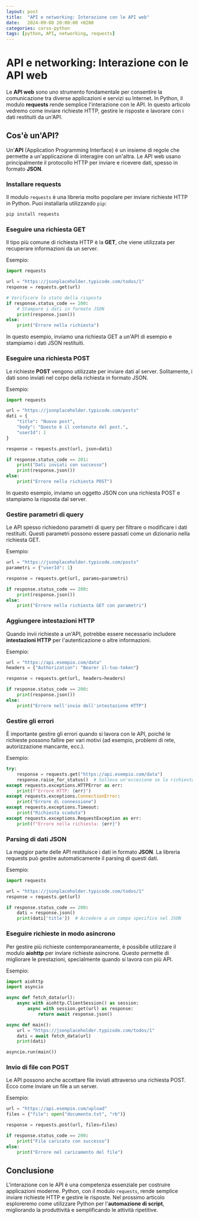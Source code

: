 ```yaml
---
layout: post
title:  "API e networking: Interazione con le API web"
date:   2024-09-08 20:00:00 +0200
categories: corso-python
tags: [python, API, networking, requests]
---
```


# API e networking: Interazione con le API web

Le **API web** sono uno strumento fondamentale per consentire la comunicazione tra diverse applicazioni e servizi su Internet. In Python, il modulo **requests** rende semplice l'interazione con le API. In questo articolo vedremo come inviare richieste HTTP, gestire le risposte e lavorare con i dati restituiti da un'API.

## Cos'è un'API?

Un'**API** (Application Programming Interface) è un insieme di regole che permette a un'applicazione di interagire con un'altra. Le API web usano principalmente il protocollo HTTP per inviare e ricevere dati, spesso in formato **JSON**.

### Installare requests

Il modulo `requests` è una libreria molto popolare per inviare richieste HTTP in Python. Puoi installarla utilizzando `pip`:

```bash
pip install requests
```

### Eseguire una richiesta GET

Il tipo più comune di richiesta HTTP è la **GET**, che viene utilizzata per recuperare informazioni da un server.

Esempio:
```python
import requests

url = "https://jsonplaceholder.typicode.com/todos/1"
response = requests.get(url)

# Verificare lo stato della risposta
if response.status_code == 200:
    # Stampare i dati in formato JSON
    print(response.json())
else:
    print("Errore nella richiesta")
```

In questo esempio, inviamo una richiesta GET a un'API di esempio e stampiamo i dati JSON restituiti.

### Eseguire una richiesta POST

Le richieste **POST** vengono utilizzate per inviare dati al server. Solitamente, i dati sono inviati nel corpo della richiesta in formato JSON.

Esempio:
```python
import requests

url = "https://jsonplaceholder.typicode.com/posts"
dati = {
    "title": "Nuovo post",
    "body": "Questo è il contenuto del post.",
    "userId": 1
}

response = requests.post(url, json=dati)

if response.status_code == 201:
    print("Dati inviati con successo")
    print(response.json())
else:
    print("Errore nella richiesta POST")
```

In questo esempio, inviamo un oggetto JSON con una richiesta POST e stampiamo la risposta dal server.

### Gestire parametri di query

Le API spesso richiedono parametri di query per filtrare o modificare i dati restituiti. Questi parametri possono essere passati come un dizionario nella richiesta GET.

Esempio:
```python
url = "https://jsonplaceholder.typicode.com/posts"
parametri = {"userId": 1}

response = requests.get(url, params=parametri)

if response.status_code == 200:
    print(response.json())
else:
    print("Errore nella richiesta GET con parametri")
```

### Aggiungere intestazioni HTTP

Quando invii richieste a un'API, potrebbe essere necessario includere **intestazioni HTTP** per l'autenticazione o altre informazioni.

Esempio:
```python
url = "https://api.esempio.com/data"
headers = {"Authorization": "Bearer il-tuo-token"}

response = requests.get(url, headers=headers)

if response.status_code == 200:
    print(response.json())
else:
    print("Errore nell'invio dell'intestazione HTTP")
```

### Gestire gli errori

È importante gestire gli errori quando si lavora con le API, poiché le richieste possono fallire per vari motivi (ad esempio, problemi di rete, autorizzazione mancante, ecc.).

Esempio:
```python
try:
    response = requests.get("https://api.esempio.com/data")
    response.raise_for_status()  # Solleva un'eccezione se la richiesta fallisce
except requests.exceptions.HTTPError as err:
    print(f"Errore HTTP: {err}")
except requests.exceptions.ConnectionError:
    print("Errore di connessione")
except requests.exceptions.Timeout:
    print("Richiesta scaduta")
except requests.exceptions.RequestException as err:
    print(f"Errore nella richiesta: {err}")
```

### Parsing di dati JSON

La maggior parte delle API restituisce i dati in formato **JSON**. La libreria requests può gestire automaticamente il parsing di questi dati.

Esempio:
```python
import requests

url = "https://jsonplaceholder.typicode.com/todos/1"
response = requests.get(url)

if response.status_code == 200:
    dati = response.json()
    print(dati['title'])  # Accedere a un campo specifico nel JSON
```

### Eseguire richieste in modo asincrono

Per gestire più richieste contemporaneamente, è possibile utilizzare il modulo **aiohttp** per inviare richieste asincrone. Questo permette di migliorare le prestazioni, specialmente quando si lavora con più API.

Esempio:
```python
import aiohttp
import asyncio

async def fetch_data(url):
    async with aiohttp.ClientSession() as session:
        async with session.get(url) as response:
            return await response.json()

async def main():
    url = "https://jsonplaceholder.typicode.com/todos/1"
    dati = await fetch_data(url)
    print(dati)

asyncio.run(main())
```

### Invio di file con POST

Le API possono anche accettare file inviati attraverso una richiesta POST. Ecco come inviare un file a un server.

Esempio:
```python
url = "https://api.esempio.com/upload"
files = {"file": open("documento.txt", "rb")}

response = requests.post(url, files=files)

if response.status_code == 200:
    print("File caricato con successo")
else:
    print("Errore nel caricamento del file")
```

## Conclusione

L'interazione con le API è una competenza essenziale per costruire applicazioni moderne. Python, con il modulo `requests`, rende semplice inviare richieste HTTP e gestire le risposte. Nel prossimo articolo esploreremo come utilizzare Python per l'**automazione di script**, migliorando la produttività e semplificando le attività ripetitive.
